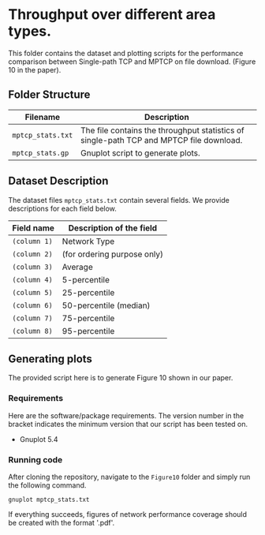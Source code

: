 # Throughput over different area types.

This folder contains the dataset and plotting scripts for the performance comparison between Single-path TCP and MPTCP on file download. (Figure 10 in the paper).
## Folder Structure   

| Filename | Description |
|---|---|
|`mptcp_stats.txt`|The file contains the throughput statistics of single-path TCP and MPTCP file download.|
| `mptcp_stats.gp` | Gnuplot script to generate plots.|

## Dataset Description

The dataset files `mptcp_stats.txt` contain several fields. We provide descriptions for each field below.

| Field name | Description of the field |
|---|---|
| `(column 1)` | Network Type |
| `(column 2)` | (for ordering purpose only) |
| `(column 3)` | Average |
| `(column 4)` | 5-percentile |
| `(column 5)` | 25-percentile |
| `(column 6)` | 50-percentile (median) |
| `(column 7)` | 75-percentile |
| `(column 8)` | 95-percentile |

## Generating plots

The provided script here is to generate Figure 10 shown in our paper.

### Requirements

Here are the software/package requirements. The version number in the bracket indicates the minimum version that our script has been tested on.

- Gnuplot 5.4

### Running code


After cloning the repository, navigate to the `Figure10` folder and simply run the following command.

`gnuplot mptcp_stats.txt`

If everything succeeds, figures of network performance coverage should be created with the format '.pdf'.
